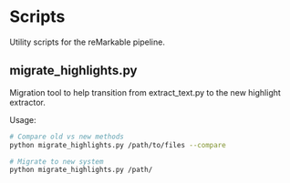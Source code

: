 # Scripts

Utility scripts for the reMarkable pipeline.

## migrate_highlights.py
Migration tool to help transition from extract_text.py to the new highlight extractor.

Usage:
```bash
# Compare old vs new methods
python migrate_highlights.py /path/to/files --compare

# Migrate to new system
python migrate_highlights.py /path/
